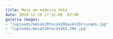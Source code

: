 ```yaml
---
title: Mesa em madeira teka
date: 2018-12-16 17:12:00 -02:00
galeria images:
- "/uploads/mesa%20teca%20base%20cruzada.jpg"
- "/uploads/mesa%20teca%202,20m.jpg"
---
```



